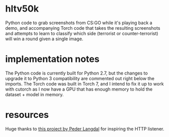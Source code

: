 # hltv50k
Python code to grab screenshots from CS:GO while it's playing back a demo, and accompanying Torch code that takes the resulting screenshots and attempts to learn to classify which side (terrorist or counter-terrorist) will win a round given a single image. 

# implementation notes
The Python code is currently built for Python 2.7, but the changes to upgrade it to Python 3 compatibility are commented out right below the imports. The Torch code was built in Torch 7, and I intend to fix it up to work with cutorch as I now have a GPU that has enough memory to hold the dataset + model in memory.

# resources
Huge thanks to [this project by Peder Langdal](https://github.com/LangdalP/GoTimer) for inspiring the HTTP listener.
